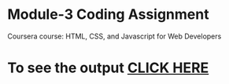 

# Module-3 Coding Assignment

Coursera course: HTML, CSS, and Javascript for Web Developers

# To see the output [CLICK HERE](https://rprkash10.github.io/Coursera-module3-assignment/)

